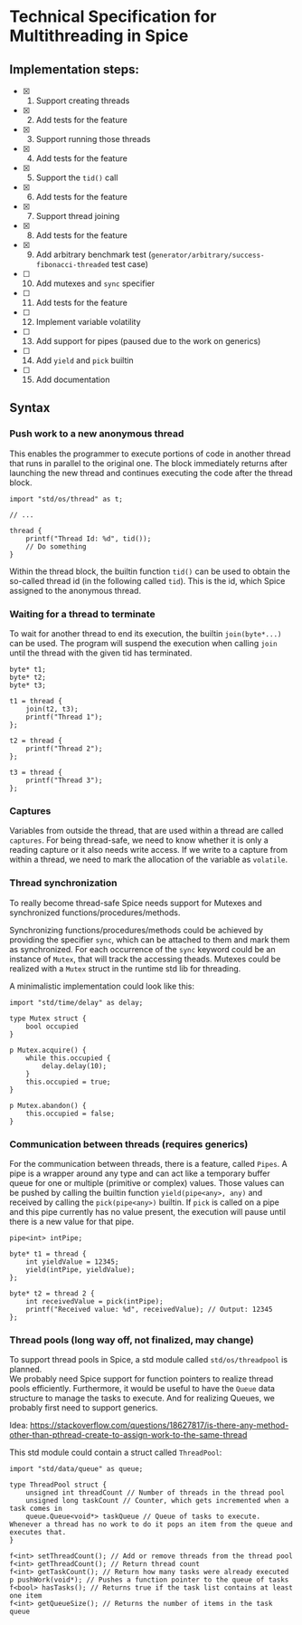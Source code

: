 # Technical Specification for Multithreading in Spice

## Implementation steps:

- [x] 1. Support creating threads
- [x] 2. Add tests for the feature
- [x] 3. Support running those threads
- [x] 4. Add tests for the feature
- [x] 5. Support the `tid()` call
- [x] 6. Add tests for the feature
- [x] 7. Support thread joining
- [x] 8. Add tests for the feature
- [x] 9. Add arbitrary benchmark test (`generator/arbitrary/success-fibonacci-threaded` test case)
- [ ] 10. Add mutexes and `sync` specifier
- [ ] 11. Add tests for the feature
- [ ] 12. Implement variable volatility
- [ ] 13. Add support for pipes (paused due to the work on generics)
- [ ] 14. Add `yield` and `pick` builtin
- [ ] 15. Add documentation

## Syntax

### Push work to a new anonymous thread
This enables the programmer to execute portions of code in another thread that runs in parallel to the original one. The block
immediately returns after launching the new thread and continues executing the code after the thread block.

```spice
import "std/os/thread" as t;

// ...

thread {
    printf("Thread Id: %d", tid());
    // Do something
}
```

Within the thread block, the builtin function `tid()` can be used to obtain the so-called thread id (in the following called `tid`).
This is the id, which Spice assigned to the anonymous thread.

### Waiting for a thread to terminate
To wait for another thread to end its execution, the builtin `join(byte*...)` can be used. The program will suspend the execution
when calling `join` until the thread with the given tid has terminated.

```spice
byte* t1;
byte* t2;
byte* t3;

t1 = thread {
    join(t2, t3);
    printf("Thread 1");
};

t2 = thread {
    printf("Thread 2");
};

t3 = thread {
    printf("Thread 3");
};
```

### Captures
Variables from outside the thread, that are used within a thread are called `captures`. For being thread-safe, we need to know
whether it is only a reading capture or it also needs write access. If we write to a capture from within a thread, we need to mark
the allocation of the variable as `volatile`.

### Thread synchronization
To really become thread-safe Spice needs support for Mutexes and synchronized functions/procedures/methods.

Synchronizing functions/procedures/methods could be achieved by providing the specifier `sync`, which can be attached to them and
mark them as synchronized. For each occurrence of the `sync` keyword could be an instance of `Mutex`, that will track the accessing
theads. Mutexes could be realized with a `Mutex` struct in the runtime std lib for threading.

A minimalistic implementation could look like this:

```spice
import "std/time/delay" as delay;

type Mutex struct {
	bool occupied
}

p Mutex.acquire() {
	while this.occupied {
		delay.delay(10);
	}
	this.occupied = true;
}

p Mutex.abandon() {
	this.occupied = false;
}
```

### Communication between threads (requires generics)
For the communication between threads, there is a feature, called `Pipes`. A pipe is a wrapper around any type and can act like a
temporary buffer queue for one or multiple (primitive or complex) values. Those values can be pushed by calling the builtin
function `yield(pipe<any>, any)` and received by calling the `pick(pipe<any>)` builtin. If `pick` is called on a pipe and this pipe
currently has no value present, the execution will pause until there is a new value for that pipe. 

```spice
pipe<int> intPipe;

byte* t1 = thread {
    int yieldValue = 12345;
    yield(intPipe, yieldValue);
};

byte* t2 = thread 2 {
    int receivedValue = pick(intPipe);
    printf("Received value: %d", receivedValue); // Output: 12345
};
```

### Thread pools (long way off, not finalized, may change)
To support thread pools in Spice, a std module called `std/os/threadpool` is planned. <br>
We probably need Spice support for function pointers to realize thread pools efficiently. Furthermore, it would be useful to have
the `Queue` data structure to manage the tasks to execute. And for realizing Queues, we probably first need to support generics.

Idea: https://stackoverflow.com/questions/18627817/is-there-any-method-other-than-pthread-create-to-assign-work-to-the-same-thread

This std module could contain a struct called `ThreadPool`:

```spice
import "std/data/queue" as queue;

type ThreadPool struct {
	unsigned int threadCount // Number of threads in the thread pool
	unsigned long taskCount // Counter, which gets incremented when a task comes in
	queue.Queue<void*> taskQueue // Queue of tasks to execute. Whenever a thread has no work to do it pops an item from the queue and executes that.
}

f<int> setThreadCount(); // Add or remove threads from the thread pool
f<int> getThreadCount(); // Return thread count
f<int> getTaskCount(); // Return how many tasks were already executed
p pushWork(void*); // Pushes a function pointer to the queue of tasks
f<bool> hasTasks(); // Returns true if the task list contains at least one item
f<int> getQueueSize(); // Returns the number of items in the task queue
```
